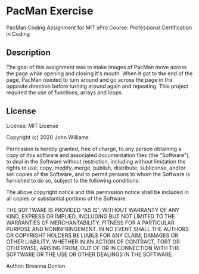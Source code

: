
# PacMan Exercise

PacMan Coding Assignment for MIT xPro Course: Professional Certification in Coding

## Description

The goal of this assignment was to make images of PacMan move across the page while opening and closing it's mouth. When it got to the end of the page, PacMan needed to turn around and go across the page in the opposite direction before turning around again and repeating. 
This project required the use of functions, arrays and loops. 

## License
License: MIT License

Copyright (c) 2020 John Williams

Permission is hereby granted, free of charge, to any person obtaining a copy of this software and associated documentation files (the "Software"), to deal in the Software without restriction, including without limitation the rights to use, copy, modify, merge, publish, distribute, sublicense, and/or sell copies of the Software, and to permit persons to whom the Software is furnished to do so, subject to the following conditions:

The above copyright notice and this permission notice shall be included in all copies or substantial portions of the Software.

THE SOFTWARE IS PROVIDED "AS IS", WITHOUT WARRANTY OF ANY KIND, EXPRESS OR IMPLIED, INCLUDING BUT NOT LIMITED TO THE WARRANTIES OF MERCHANTABILITY, FITNESS FOR A PARTICULAR PURPOSE AND NONINFRINGEMENT. IN NO EVENT SHALL THE AUTHORS OR COPYRIGHT HOLDERS BE LIABLE FOR ANY CLAIM, DAMAGES OR OTHER LIABILITY, WHETHER IN AN ACTION OF CONTRACT, TORT OR OTHERWISE, ARISING FROM, OUT OF OR IN CONNECTION WITH THE SOFTWARE OR THE USE OR OTHER DEALINGS IN THE SOFTWARE.

Author: Breanna Donlon
